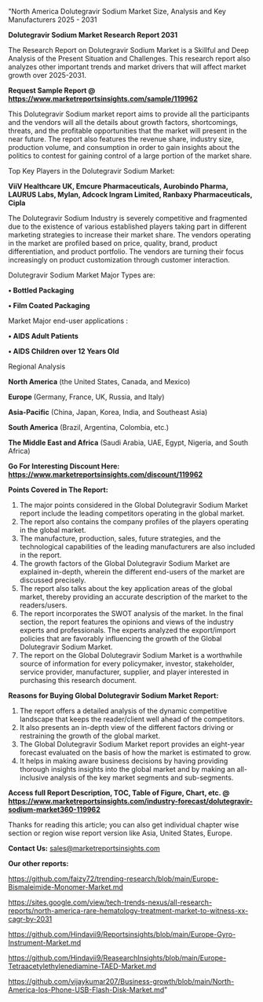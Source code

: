"North America Dolutegravir Sodium Market Size, Analysis and Key Manufacturers 2025 - 2031

<strong>Dolutegravir Sodium Market Research Report 2031</strong>

The Research Report on Dolutegravir Sodium Market is a Skillful and Deep Analysis of the Present Situation and Challenges. This research report also analyzes other important trends and market drivers that will affect market growth over 2025-2031.

<strong>Request Sample Report @ <a href=https://www.marketreportsinsights.com/sample/119962>https://www.marketreportsinsights.com/sample/119962</a></strong>

This Dolutegravir Sodium market report aims to provide all the participants and the vendors will all the details about growth factors, shortcomings, threats, and the profitable opportunities that the market will present in the near future. The report also features the revenue share, industry size, production volume, and consumption in order to gain insights about the politics to contest for gaining control of a large portion of the market share.

Top Key Players in the Dolutegravir Sodium Market:

<strong>ViiV Healthcare UK, Emcure Pharmaceuticals, Aurobindo Pharma, LAURUS Labs, Mylan, Adcock Ingram Limited, Ranbaxy Pharmaceuticals, Cipla</strong>

The Dolutegravir Sodium Industry is severely competitive and fragmented due to the existence of various established players taking part in different marketing strategies to increase their market share. The vendors operating in the market are profiled based on price, quality, brand, product differentiation, and product portfolio. The vendors are turning their focus increasingly on product customization through customer interaction.

Dolutegravir Sodium Market Major Types are:

<strong>• Bottled Packaging

• Film Coated Packaging</strong>

Market Major end-user applications :

<strong>• AIDS Adult Patients

• AIDS Children over 12 Years Old</strong>

Regional Analysis

</u><strong><b>North America</b></strong> (the United States, Canada, and Mexico)

<strong><b>Europe </b></strong>(Germany, France, UK, Russia, and Italy)

<strong><b>Asia-Pacific</b></strong> (China, Japan, Korea, India, and Southeast Asia)

<strong><b>South America</b></strong> (Brazil, Argentina, Colombia, etc.)

<strong><b>The Middle East and Africa</b></strong> (Saudi Arabia, UAE, Egypt, Nigeria, and South Africa)

<strong>Go For Interesting Discount Here: <a href=https://www.marketreportsinsights.com/discount/119962>https://www.marketreportsinsights.com/discount/119962</a></strong>

<strong>Points Covered in The Report:</strong>
<ol>
  <li>The major points considered in the Global Dolutegravir Sodium Market report include the leading competitors operating in the global market.</li>
  <li>The report also contains the company profiles of the players operating in the global market.</li>
  <li>The manufacture, production, sales, future strategies, and the technological capabilities of the leading manufacturers are also included in the report.</li>
  <li>The growth factors of the Global Dolutegravir Sodium Market are explained in-depth, wherein the different end-users of the market are discussed precisely.</li>
  <li>The report also talks about the key application areas of the global market, thereby providing an accurate description of the market to the readers/users.</li>
  <li>The report incorporates the SWOT analysis of the market. In the final section, the report features the opinions and views of the industry experts and professionals. The experts analyzed the export/import policies that are favorably influencing the growth of the Global Dolutegravir Sodium Market.</li>
  <li>The report on the Global Dolutegravir Sodium Market is a worthwhile source of information for every policymaker, investor, stakeholder, service provider, manufacturer, supplier, and player interested in purchasing this research document.</li>
</ol>
<strong>Reasons for Buying Global Dolutegravir Sodium Market Report:</strong>

<ol>
  <li>The report offers a detailed analysis of the dynamic competitive landscape that keeps the reader/client well ahead of the competitors.</li>
  <li>It also presents an in-depth view of the different factors driving or restraining the growth of the global market.</li>
  <li>The Global Dolutegravir Sodium Market report provides an eight-year forecast evaluated on the basis of how the market is estimated to grow.</li>
  <li>It helps in making aware business decisions by having providing thorough insights insights into the global market and by making an all-inclusive analysis of the key market segments and sub-segments.</li>
</ol>
<strong>Access full Report Description, TOC, Table of Figure, Chart, etc. @ <a href=https://www.marketreportsinsights.com/industry-forecast/dolutegravir-sodium-market360-119962>https://www.marketreportsinsights.com/industry-forecast/dolutegravir-sodium-market360-119962</a></strong>


Thanks for reading this article; you can also get individual chapter wise section or region wise report version like Asia, United States, Europe.

<strong>Contact Us:</strong>
sales@marketreportsinsights.com

<strong>Our other reports:</strong>

<a href=https://github.com/faizy72/trending-research/blob/main/Europe-Bismaleimide-Monomer-Market.md>https://github.com/faizy72/trending-research/blob/main/Europe-Bismaleimide-Monomer-Market.md</a>

<a href=https://sites.google.com/view/tech-trends-nexus/all-research-reports/north-america-rare-hematology-treatment-market-to-witness-xx-cagr-by-2031>https://sites.google.com/view/tech-trends-nexus/all-research-reports/north-america-rare-hematology-treatment-market-to-witness-xx-cagr-by-2031</a>

<a href=https://github.com/Hindavii9/Reportsinsights/blob/main/Europe-Gyro-Instrument-Market.md>https://github.com/Hindavii9/Reportsinsights/blob/main/Europe-Gyro-Instrument-Market.md</a>

<a href=https://github.com/Hindavii9/ReasearchInsights/blob/main/Europe-Tetraacetylethylenediamine-TAED-Market.md>https://github.com/Hindavii9/ReasearchInsights/blob/main/Europe-Tetraacetylethylenediamine-TAED-Market.md</a>

<a href=https://github.com/vijaykumar207/Business-growth/blob/main/North-America-Ios-Phone-USB-Flash-Disk-Market.md>https://github.com/vijaykumar207/Business-growth/blob/main/North-America-Ios-Phone-USB-Flash-Disk-Market.md</a>"
